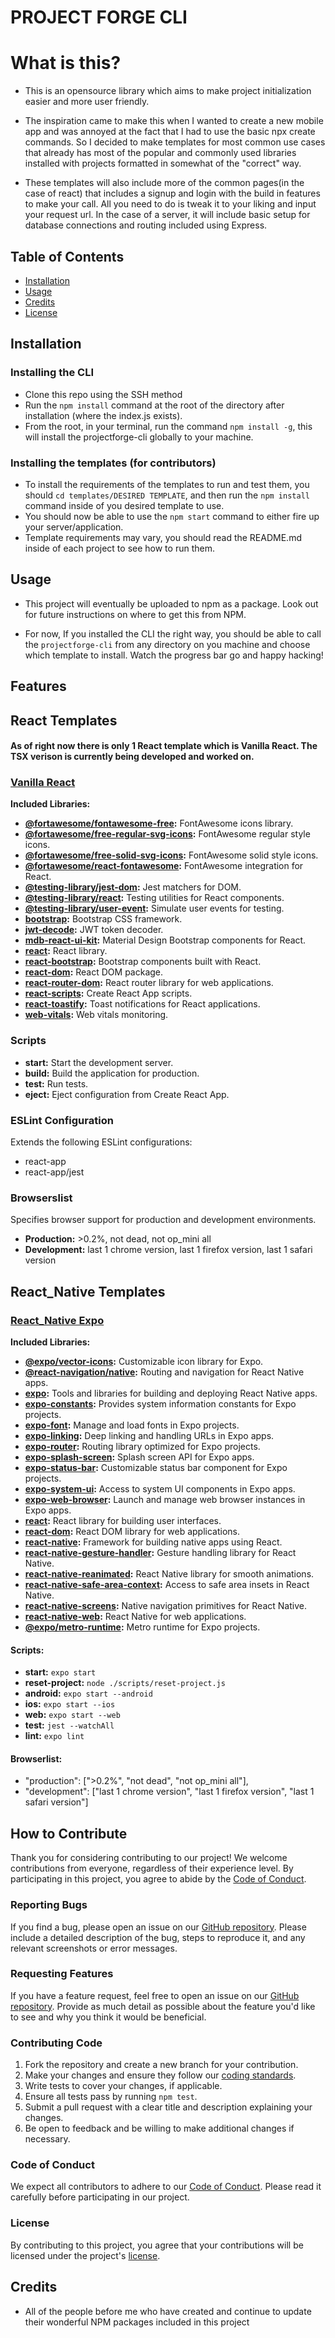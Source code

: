 # PROJECT FORGE CLI

# What is this?
- This is an opensource library which aims to make project initialization easier and more user friendly. 

- The inspiration came to make this when I wanted to create a new mobile app and was annoyed at the fact that I had to use the basic npx create commands. So I decided to make templates for most common use cases that already has most of the popular and commonly used libraries installed with projects formatted in somewhat of the "correct" way. 

- These templates will also include more of the common pages(in the case of react) that includes a signup and login with the build in features to make your call. All you need to do is tweak it to your liking and input your request url. In the case of a server, it will include basic setup for database connections and routing included using Express. 

## Table of Contents

- [Installation](#installation)
- [Usage](#usage)
- [Credits](#credits)
- [License](#license)

## Installation

### Installing the CLI
- Clone this repo using the SSH method
- Run the `npm install` command at the root of the directory after installation (where the index.js exists). 
- From the root, in your terminal, run the command `npm install -g`, this will install the projectforge-cli globally to your machine.

### Installing the templates (for contributors)
- To install the requirements of the templates to run and test them, you should `cd templates/DESIRED TEMPLATE`, and then run the `npm install` command inside of you desired template to use. 
- You should now be able to use the `npm start` command to either fire up your server/application. 
- Template requirements may vary, you should read the README.md inside of each project to see how to run them.

## Usage
- This project will eventually be uploaded to npm as a package. Look out for future instructions on where to get this from NPM.

- For now, If you installed the CLI the right way, you should be able to call the `projectforge-cli` from any directory on you machine and choose which template to install. Watch the progress bar go and happy hacking!


## <strong>Features</strong>
## React Templates

#### As of right now there is only 1 React template which is Vanilla React. The TSX verison is currently being developed and worked on.

### <u>Vanilla React</u>
**Included Libraries:**

- **[@fortawesome/fontawesome-free](https://www.npmjs.com/package/@fortawesome/fontawesome-free):** FontAwesome icons library.
- **[@fortawesome/free-regular-svg-icons](https://www.npmjs.com/package/@fortawesome/free-regular-svg-icons):** FontAwesome regular style icons.
- **[@fortawesome/free-solid-svg-icons](https://www.npmjs.com/package/@fortawesome/free-solid-svg-icons):** FontAwesome solid style icons.
- **[@fortawesome/react-fontawesome](https://www.npmjs.com/package/@fortawesome/react-fontawesome):** FontAwesome integration for React.
- **[@testing-library/jest-dom](https://www.npmjs.com/package/@testing-library/jest-dom):** Jest matchers for DOM.
- **[@testing-library/react](https://www.npmjs.com/package/@testing-library/react):** Testing utilities for React components.
- **[@testing-library/user-event](https://www.npmjs.com/package/@testing-library/user-event):** Simulate user events for testing.
- **[bootstrap](https://www.npmjs.com/package/bootstrap):** Bootstrap CSS framework.
- **[jwt-decode](https://www.npmjs.com/package/jwt-decode):** JWT token decoder.
- **[mdb-react-ui-kit](https://www.npmjs.com/package/mdb-react-ui-kit):** Material Design Bootstrap components for React.
- **[react](https://www.npmjs.com/package/react):** React library.
- **[react-bootstrap](https://www.npmjs.com/package/react-bootstrap):** Bootstrap components built with React.
- **[react-dom](https://www.npmjs.com/package/react-dom):** React DOM package.
- **[react-router-dom](https://www.npmjs.com/package/react-router-dom):** React router library for web applications.
- **[react-scripts](https://www.npmjs.com/package/react-scripts):** Create React App scripts.
- **[react-toastify](https://www.npmjs.com/package/react-toastify):** Toast notifications for React applications.
- **[web-vitals](https://www.npmjs.com/package/web-vitals):** Web vitals monitoring.

### Scripts

- **start:** Start the development server.
- **build:** Build the application for production.
- **test:** Run tests.
- **eject:** Eject configuration from Create React App.

### ESLint Configuration

Extends the following ESLint configurations:

- react-app
- react-app/jest

### Browserslist

Specifies browser support for production and development environments.

- **Production:** >0.2%, not dead, not op_mini all
- **Development:** last 1 chrome version, last 1 firefox version, last 1 safari version


## React_Native Templates
### <u>React_Native Expo</u>
**Included Libraries:**
- **[@expo/vector-icons](https://www.npmjs.com/package/@expo/vector-icons):** Customizable icon library for Expo.
- **[@react-navigation/native](https://www.npmjs.com/package/@react-navigation/native):** Routing and navigation for React Native apps.
- **[expo](https://www.npmjs.com/package/expo):** Tools and libraries for building and deploying React Native apps.
- **[expo-constants](https://www.npmjs.com/package/expo-constants):** Provides system information constants for Expo projects.
- **[expo-font](https://www.npmjs.com/package/expo-font):** Manage and load fonts in Expo projects.
- **[expo-linking](https://www.npmjs.com/package/expo-linking):** Deep linking and handling URLs in Expo apps.
- **[expo-router](https://www.npmjs.com/package/expo-router):** Routing library optimized for Expo projects.
- **[expo-splash-screen](https://www.npmjs.com/package/expo-splash-screen):** Splash screen API for Expo apps.
- **[expo-status-bar](https://www.npmjs.com/package/expo-status-bar):** Customizable status bar component for Expo projects.
- **[expo-system-ui](https://www.npmjs.com/package/expo-system-ui):** Access to system UI components in Expo apps.
- **[expo-web-browser](https://www.npmjs.com/package/expo-web-browser):** Launch and manage web browser instances in Expo apps.
- **[react](https://www.npmjs.com/package/react):** React library for building user interfaces.
- **[react-dom](https://www.npmjs.com/package/react-dom):** React DOM library for web applications.
- **[react-native](https://www.npmjs.com/package/react-native):** Framework for building native apps using React.
- **[react-native-gesture-handler](https://www.npmjs.com/package/react-native-gesture-handler):** Gesture handling library for React Native.
- **[react-native-reanimated](https://www.npmjs.com/package/react-native-reanimated):** React Native library for smooth animations.
- **[react-native-safe-area-context](https://www.npmjs.com/package/react-native-safe-area-context):** Access to safe area insets in React Native.
- **[react-native-screens](https://www.npmjs.com/package/react-native-screens):** Native navigation primitives for React Native.
- **[react-native-web](https://www.npmjs.com/package/react-native-web):** React Native for web applications.
- **[@expo/metro-runtime](https://www.npmjs.com/package/@expo/metro-runtime):** Metro runtime for Expo projects.

#### Scripts:

- **start:** `expo start`
- **reset-project:** `node ./scripts/reset-project.js`
- **android:** `expo start --android`
- **ios:** `expo start --ios`
- **web:** `expo start --web`
- **test:** `jest --watchAll`
- **lint:** `expo lint`

#### Browserlist:
  - "production": [">0.2%", "not dead", "not op_mini all"],
  - "development": ["last 1 chrome version", "last 1 firefox version", "last 1 safari version"]


## How to Contribute

Thank you for considering contributing to our project! We welcome contributions from everyone, regardless of their experience level. By participating in this project, you agree to abide by the [Code of Conduct](./code-of-conduct.md).

### Reporting Bugs

If you find a bug, please open an issue on our [GitHub repository](https://github.com/your-username/your-repository). Please include a detailed description of the bug, steps to reproduce it, and any relevant screenshots or error messages.

### Requesting Features

If you have a feature request, feel free to open an issue on our [GitHub repository](https://github.com/sspenelope). Provide as much detail as possible about the feature you'd like to see and why you think it would be beneficial.

### Contributing Code

1. Fork the repository and create a new branch for your contribution.
2. Make your changes and ensure they follow our [coding standards](./coding-standards.md).
3. Write tests to cover your changes, if applicable.
4. Ensure all tests pass by running `npm test`.
5. Submit a pull request with a clear title and description explaining your changes.
6. Be open to feedback and be willing to make additional changes if necessary.

### Code of Conduct

We expect all contributors to adhere to our [Code of Conduct](./code-of-conduct.md). Please read it carefully before participating in our project.

### License

By contributing to this project, you agree that your contributions will be licensed under the project's [license](./LICENSE).

## Credits
- All of the people before me who have created and continue to update their wonderful NPM packages included in this project
